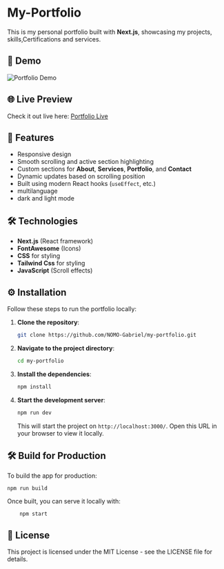 # My-Portfolio 

This is my personal portfolio built with **Next.js**, showcasing my projects, skills,Certifications and services.

## 📸 Demo


![Portfolio Demo](./public/images/my-portfolio.gif)

## 🌐 Live Preview

Check it out live here: [Portfolio Live](#https://my-porfolio-git-main-nomo-gabriel-s-projects.vercel.app/)  


## 🚀 Features

- Responsive design
- Smooth scrolling and active section highlighting
- Custom sections for **About**, **Services**, **Portfolio**, and **Contact**
- Dynamic updates based on scrolling position
- Built using modern React hooks (`useEffect`, etc.)
- multilanguage
- dark and light mode

## 🛠️ Technologies

- **Next.js** (React framework)
- **FontAwesome** (Icons)
- **CSS** for styling
- **Tailwind Css** for styling
- **JavaScript** (Scroll effects)


## ⚙️ Installation

Follow these steps to run the portfolio locally:

1. **Clone the repository**:

    ```bash
    git clone https://github.com/NOMO-Gabriel/my-portfolio.git
    ```

2. **Navigate to the project directory**:

    ```bash
    cd my-portfolio
    ```

3. **Install the dependencies**:

    ```bash
    npm install
    ```

4. **Start the development server**:

    ```bash
    npm run dev
    ```

   This will start the project on `http://localhost:3000/`. Open this URL in your browser to view it locally.

## 🛠️ Build for Production

To build the app for production:

   
    npm run build
 

Once built, you can serve it locally with:

   
        npm start
     

## 📝 License

This project is licensed under the MIT License - see the LICENSE file for details.

